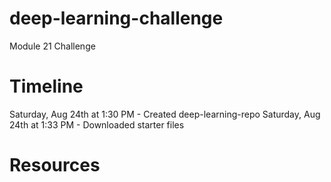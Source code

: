 # deep-learning-challenge
Module 21 Challenge

# Timeline
Saturday, Aug 24th at 1:30 PM - Created deep-learning-repo
Saturday, Aug 24th at 1:33 PM - Downloaded starter files 

# Resources